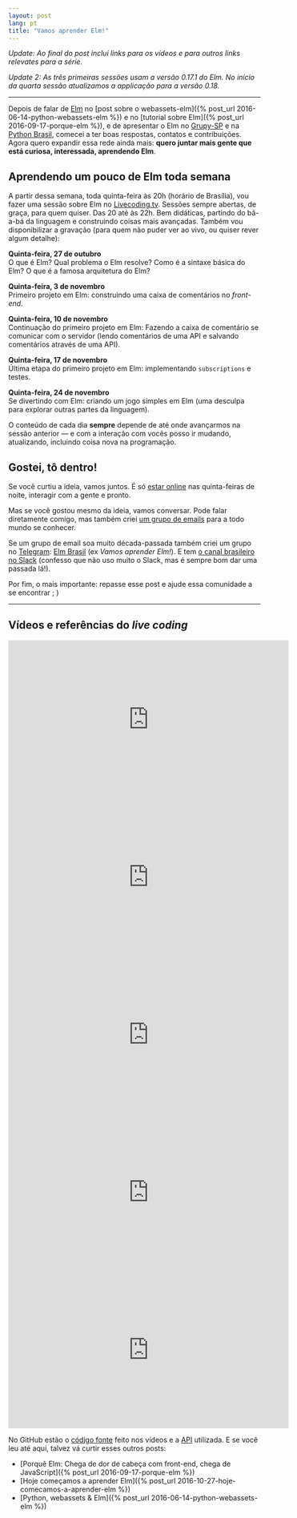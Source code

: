 ```yaml
---
layout: post
lang: pt
title: "Vamos aprender Elm!"
---
```


_Update: Ao final do post incluí links para os vídeos e para outros links relevates para a série._

_Update 2: As três primeiras sessões usam a versão 0.17.1 do Elm. No início da quarta sessão atualizamos a applicação para a versão 0.18._

* * *

Depois de falar de [Elm](http://elm-lang.org/) no [post sobre o webassets-elm]({% post_url 2016-06-14-python-webassets-elm %}) e no [tutorial sobre Elm]({% post_url 2016-09-17-porque-elm %}), e de apresentar o Elm no [Grupy-SP](http://www.meetup.com/Grupy-SP/events/233795546/?eventId=233795546) e na [Python Brasil](http://2016.pythonbrasil.org.br),  comecei a ter boas respostas, contatos e contribuições. Agora quero expandir essa rede ainda mais: **quero juntar mais gente que está curiosa, interessada, aprendendo Elm**.

## Aprendendo um pouco de Elm toda semana

A partir dessa semana, toda quinta-feira às 20h (horário de Brasília), vou fazer uma sessão sobre Elm no [Livecoding.tv](https://www.livecoding.tv/cuducos/). Sessões sempre abertas, de graça, para quem quiser. Das 20 até às 22h. Bem didáticas, partindo do bâ-a-bá da linguagem e construindo coisas mais avançadas. Também vou disponibilizar a gravação (para quem não puder ver ao vivo, ou quiser rever algum detalhe):

**Quinta-feira, 27 de outubro**<br>
O que é Elm? Qual problema o Elm resolve? Como é a sintaxe básica do Elm? O que é a famosa arquitetura do Elm?

**Quinta-feira, 3 de novembro**<br>
Primeiro projeto em Elm: construindo uma caixa de comentários no _front-end_.

**Quinta-feira, 10 de novembro**<br>
Continuação do primeiro projeto em Elm: Fazendo a caixa de comentário se comunicar com o servidor (lendo comentários de uma API e salvando comentários através de uma API).

**Quinta-feira, 17 de novembro**<br>
Última etapa do primeiro projeto em Elm: implementando `subscriptions` e testes.

**Quinta-feira, 24 de novembro**<br>
Se divertindo com Elm: criando um jogo simples em Elm (uma desculpa para explorar outras partes da linguagem).

O conteúdo de cada dia **sempre** depende de até onde avançarmos na sessão anterior — e com a interação com vocês posso ir mudando, atualizando, incluindo coisa nova na programação.

## Gostei, tô dentro!

Se você curtiu a ideia, vamos juntos. É só [estar online](https://www.livecoding.tv/cuducos/) nas quinta-feiras de noite, interagir com a gente e pronto.

Mas se você gostou mesmo da ideia, vamos conversar. Pode falar diretamente comigo, mas também criei [um grupo de emails](https://groups.google.com/d/forum/elm-brasil) para a todo mundo se conhecer.

Se um grupo de email soa muito década-passada também criei um grupo no [Telegram](https://telegram.org/): [Elm Brasil](https://telegram.me/elmbrasil) (ex _Vamos aprender Elm!_). E tem [o canal brasileiro no Slack](https://elmlang.slack.com/archives/brazil) (confesso que não uso muito o Slack, mas é sempre bom dar uma passada lá!).

Por fim, o mais importante: repasse esse post e ajude essa comunidade a se encontrar ; )

* * *

## Vídeos e referências do _live coding_

<iframe width="560" height="315" src="https://www.youtube.com/embed/dPdmwONp7XE" frameborder="0" allowfullscreen></iframe>

<iframe width="560" height="315" src="https://www.youtube.com/embed/fmPm17iRNW0" frameborder="0" allowfullscreen></iframe>

<iframe width="560" height="315" src="https://www.youtube.com/embed/1cIWdulGj1A" frameborder="0" allowfullscreen></iframe>

<iframe width="560" height="315" src="https://www.youtube.com/embed/lzs1jef6ktg" frameborder="0" allowfullscreen></iframe>

<iframe width="560" height="315" src="https://www.youtube.com/embed/sNxsPAbgmkE" frameborder="0" allowfullscreen></iframe>

No GitHub estão o [código fonte](https://github.com/cuducos/vamos-aprender-elm) feito nos vídeos e a [API](https://github.com/cuducos/vamos-aprender-elm-api) utilizada. E se você leu até aqui, talvez vá curtir esses outros posts:

* [Porquê Elm: Chega de dor de cabeça com front-end, chega de JavaScript]({% post_url 2016-09-17-porque-elm %})
* [Hoje começamos a aprender Elm]({% post_url 2016-10-27-hoje-comecamos-a-aprender-elm %})
* [Python, webassets & Elm]({% post_url 2016-06-14-python-webassets-elm %})